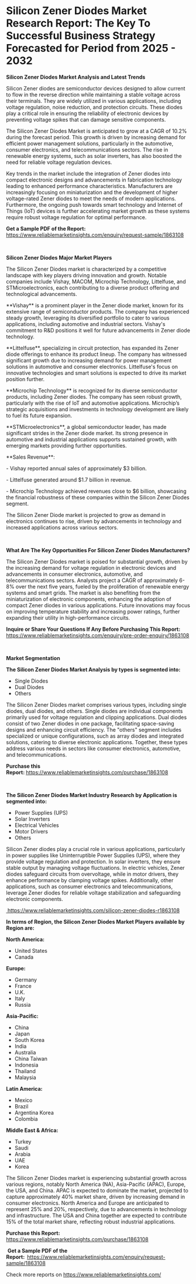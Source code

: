 <p><h1>Silicon Zener Diodes Market Research Report: The Key To Successful Business Strategy Forecasted for Period from 2025 - 2032</h1></p><p><strong>Silicon Zener Diodes Market Analysis and Latest Trends</strong></p>
<p><p>Silicon Zener diodes are semiconductor devices designed to allow current to flow in the reverse direction while maintaining a stable voltage across their terminals. They are widely utilized in various applications, including voltage regulation, noise reduction, and protection circuits. These diodes play a critical role in ensuring the reliability of electronic devices by preventing voltage spikes that can damage sensitive components.</p><p>The Silicon Zener Diodes Market is anticipated to grow at a CAGR of 10.2% during the forecast period. This growth is driven by increasing demand for efficient power management solutions, particularly in the automotive, consumer electronics, and telecommunications sectors. The rise in renewable energy systems, such as solar inverters, has also boosted the need for reliable voltage regulation devices. </p><p>Key trends in the market include the integration of Zener diodes into compact electronic designs and advancements in fabrication technology leading to enhanced performance characteristics. Manufacturers are increasingly focusing on miniaturization and the development of higher voltage-rated Zener diodes to meet the needs of modern applications. Furthermore, the ongoing push towards smart technology and Internet of Things (IoT) devices is further accelerating market growth as these systems require robust voltage regulation for optimal performance.</p></p>
<p><strong>Get a Sample PDF of the Report:&nbsp;</strong> <a href="https://www.reliablemarketinsights.com/enquiry/request-sample/1863108?utm_campaign=3014&utm_medium=2&utm_source=Github&utm_content=ia&utm_term=07042025&utm_id=silicon-zener-diodes">https://www.reliablemarketinsights.com/enquiry/request-sample/1863108</a></p>
<p>&nbsp;</p>
<p><strong>Silicon Zener Diodes Major Market Players</strong></p>
<p><p>The Silicon Zener Diodes market is characterized by a competitive landscape with key players driving innovation and growth. Notable companies include Vishay, MACOM, Microchip Technology, Littelfuse, and STMicroelectronics, each contributing to a diverse product offering and technological advancements.</p><p>**Vishay** is a prominent player in the Zener diode market, known for its extensive range of semiconductor products. The company has experienced steady growth, leveraging its diversified portfolio to cater to various applications, including automotive and industrial sectors. Vishay's commitment to R&D positions it well for future advancements in Zener diode technology.</p><p>**Littelfuse**, specializing in circuit protection, has expanded its Zener diode offerings to enhance its product lineup. The company has witnessed significant growth due to increasing demand for power management solutions in automotive and consumer electronics. Littelfuse's focus on innovative technologies and smart solutions is expected to drive its market position further.</p><p>**Microchip Technology** is recognized for its diverse semiconductor products, including Zener diodes. The company has seen robust growth, particularly with the rise of IoT and automotive applications. Microchip’s strategic acquisitions and investments in technology development are likely to fuel its future expansion.</p><p>**STMicroelectronics**, a global semiconductor leader, has made significant strides in the Zener diode market. Its strong presence in automotive and industrial applications supports sustained growth, with emerging markets providing further opportunities.</p><p>**Sales Revenue**: </p><p>- Vishay reported annual sales of approximately $3 billion.</p><p>- Littelfuse generated around $1.7 billion in revenue.</p><p>- Microchip Technology achieved revenues close to $6 billion, showcasing the financial robustness of these companies within the Silicon Zener Diodes segment.</p><p>The Silicon Zener Diode market is projected to grow as demand in electronics continues to rise, driven by advancements in technology and increased applications across various sectors.</p></p>
<p>&nbsp;</p>
<p><strong>What Are The Key Opportunities For Silicon Zener Diodes Manufacturers?</strong></p>
<p><p>The Silicon Zener Diodes market is poised for substantial growth, driven by the increasing demand for voltage regulation in electronic devices and advancements in consumer electronics, automotive, and telecommunications sectors. Analysts project a CAGR of approximately 6-8% over the next five years, fueled by the proliferation of renewable energy systems and smart grids. The market is also benefiting from the miniaturization of electronic components, enhancing the adoption of compact Zener diodes in various applications. Future innovations may focus on improving temperature stability and increasing power ratings, further expanding their utility in high-performance circuits.</p></p>
<p><strong>Inquire or Share Your Questions If Any Before Purchasing This Report:</strong> <a href="https://www.reliablemarketinsights.com/enquiry/pre-order-enquiry/1863108?utm_campaign=3014&utm_medium=2&utm_source=Github&utm_content=ia&utm_term=07042025&utm_id=silicon-zener-diodes">https://www.reliablemarketinsights.com/enquiry/pre-order-enquiry/1863108</a></p>
<p>&nbsp;</p>
<p><strong>Market Segmentation</strong></p>
<p><strong>The Silicon Zener Diodes Market Analysis by types is segmented into:</strong></p>
<p><ul><li>Single Diodes</li><li>Dual Diodes</li><li>Others</li></ul></p>
<p><p>The Silicon Zener Diodes market comprises various types, including single diodes, dual diodes, and others. Single diodes are individual components primarily used for voltage regulation and clipping applications. Dual diodes consist of two Zener diodes in one package, facilitating space-saving designs and enhancing circuit efficiency. The "others" segment includes specialized or unique configurations, such as array diodes and integrated solutions, catering to diverse electronic applications. Together, these types address various needs in sectors like consumer electronics, automotive, and telecommunications.</p></p>
<p><strong>Purchase this Report:&nbsp;</strong><a href="https://www.reliablemarketinsights.com/purchase/1863108?utm_campaign=3014&utm_medium=2&utm_source=Github&utm_content=ia&utm_term=07042025&utm_id=silicon-zener-diodes">https://www.reliablemarketinsights.com/purchase/1863108</a></p>
<p>&nbsp;</p>
<p><strong>The Silicon Zener Diodes Market Industry Research by Application is segmented into:</strong></p>
<p><ul><li>Power Supplies (UPS)</li><li>Solar Inverters</li><li>Electrical Vehicles</li><li>Motor Drivers</li><li>Others</li></ul></p>
<p><p>Silicon Zener diodes play a crucial role in various applications, particularly in power supplies like Uninterruptible Power Supplies (UPS), where they provide voltage regulation and protection. In solar inverters, they ensure stable output by managing voltage fluctuations. In electric vehicles, Zener diodes safeguard circuits from overvoltage, while in motor drivers, they enhance performance by clamping voltage spikes. Additionally, other applications, such as consumer electronics and telecommunications, leverage Zener diodes for reliable voltage stabilization and safeguarding electronic components.</p></p>
<p><a href="https://www.reliablemarketinsights.com/silicon-zener-diodes-r1863108?utm_campaign=3014&utm_medium=2&utm_source=Github&utm_content=ia&utm_term=07042025&utm_id=silicon-zener-diodes">&nbsp;https://www.reliablemarketinsights.com/silicon-zener-diodes-r1863108</a></p>
<p><strong>In terms of Region, the Silicon Zener Diodes Market Players available by Region are:</strong></p>
<p>
    <p> <strong> North America: </strong>
        <ul>
            <li>United States</li>
            <li>Canada</li>
        </ul>
        </p> 
    <p> <strong> Europe: </strong>
        <ul>
            <li>Germany</li>
            <li>France</li>
            <li>U.K.</li>
            <li>Italy</li>
            <li>Russia</li>
        </ul>
        </p> 
    <p> <strong> Asia-Pacific: </strong>
        <ul>
            <li>China</li>
            <li>Japan</li>
            <li>South Korea</li>
            <li>India</li>
            <li>Australia</li>
            <li>China Taiwan</li>
            <li>Indonesia</li>
            <li>Thailand</li>
            <li>Malaysia</li>
        </ul>
        </p> 
    <p> <strong> Latin America: </strong>
        <ul>
            <li>Mexico</li>
            <li>Brazil</li>
            <li>Argentina Korea</li>
            <li>Colombia</li>
        </ul>
        </p> 
    <p> <strong> Middle East & Africa: </strong>
        <ul>
            <li>Turkey</li>
            <li>Saudi</li>
            <li>Arabia</li>
            <li>UAE</li>
            <li>Korea</li>
        </ul>
    </p>
    </p>
<p><p>The Silicon Zener Diodes market is experiencing substantial growth across various regions, notably North America (NA), Asia-Pacific (APAC), Europe, the USA, and China. APAC is expected to dominate the market, projected to capture approximately 40% market share, driven by increasing demand in consumer electronics. North America and Europe are anticipated to represent 25% and 20%, respectively, due to advancements in technology and infrastructure. The USA and China together are expected to contribute 15% of the total market share, reflecting robust industrial applications.</p></p>
<p><strong>Purchase this Report: </strong><a href="https://www.reliablemarketinsights.com/purchase/1863108?utm_campaign=3014&utm_medium=2&utm_source=Github&utm_content=ia&utm_term=07042025&utm_id=silicon-zener-diodes">https://www.reliablemarketinsights.com/purchase/1863108</a></p>
<p>&nbsp;<strong>Get a Sample PDF of the Report:&nbsp;&nbsp;</strong><a href="https://www.reliablemarketinsights.com/enquiry/request-sample/1863108?utm_campaign=3014&utm_medium=2&utm_source=Github&utm_content=ia&utm_term=07042025&utm_id=silicon-zener-diodes">https://www.reliablemarketinsights.com/enquiry/request-sample/1863108</a></p>
<p><strong></strong></p>
<p>Check more reports on <a href="https://www.reliablemarketinsights.com/?utm_campaign=3014&utm_medium=2&utm_source=Github&utm_content=ia&utm_term=07042025&utm_id=silicon-zener-diodes">https://www.reliablemarketinsights.com/</a></p>